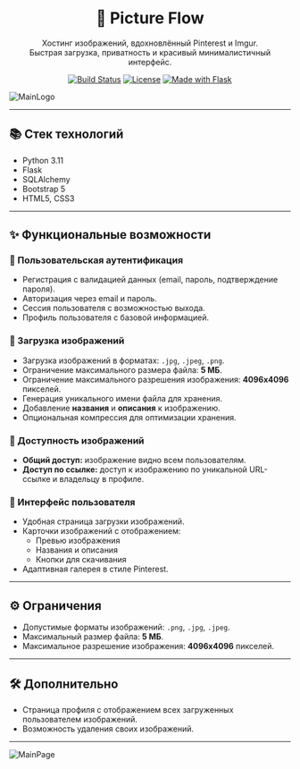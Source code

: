 <div align="center">
  
# 📸 Picture Flow

Хостинг изображений, вдохновлённый Pinterest и Imgur.  
Быстрая загрузка, приватность и красивый минималистичный интерфейс.

[![Build Status](https://img.shields.io/badge/build-passing-brightgreen.svg)](https://github.com/)
[![License](https://img.shields.io/badge/license-MIT-blue.svg)](https://github.com/)
[![Made with Flask](https://img.shields.io/badge/Made%20with-Flask-blue.svg)](https://flask.palletsprojects.com/)

</div>

![MainLogo](https://i.imgur.com/8OHtrxh.png)

---

## 📚 Стек технологий

- Python 3.11
- Flask
- SQLAlchemy
- Bootstrap 5
- HTML5, CSS3

---

## ✨ Функциональные возможности

### 🔹 Пользовательская аутентификация

- Регистрация с валидацией данных (email, пароль, подтверждение пароля).
- Авторизация через email и пароль.
- Сессия пользователя с возможностью выхода.
- Профиль пользователя с базовой информацией.

### 🔹 Загрузка изображений

- Загрузка изображений в форматах: `.jpg`, `.jpeg`, `.png`.
- Ограничение максимального размера файла: **5 МБ**.
- Ограничение максимального разрешения изображения: **4096x4096** пикселей.
- Генерация уникального имени файла для хранения.
- Добавление **названия** и **описания** к изображению.
- Опциональная компрессия для оптимизации хранения.

### 🔹 Доступность изображений

- **Общий доступ:** изображение видно всем пользователям.
- **Доступ по ссылке:** доступ к изображению по уникальной URL-ссылке и владельцу в профиле.

### 🔹 Интерфейс пользователя

- Удобная страница загрузки изображений.
- Карточки изображений с отображением:
  - Превью изображения
  - Названия и описания
  - Кнопки для скачивания
- Адаптивная галерея в стиле Pinterest.
---

## ⚙️ Ограничения

- Допустимые форматы изображений: `.png`, `.jpg`, `.jpeg`.
- Максимальный размер файла: **5 МБ**.
- Максимальное разрешение изображения: **4096x4096** пикселей.

---

## 🛠 Дополнительно

- Страница профиля с отображением всех загруженных пользователем изображений.
- Возможность удаления своих изображений.

---

![MainPage](https://imgur.com/pFwlCIL.jpg)